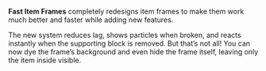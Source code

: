 **Fast Item Frames** completely redesigns item frames to make them work much better and faster while adding new features.

The new system reduces lag, shows particles when broken, and reacts instantly when the supporting block is removed. But that’s not all! You can now dye the frame’s background and even hide the frame itself, leaving only the item inside visible.